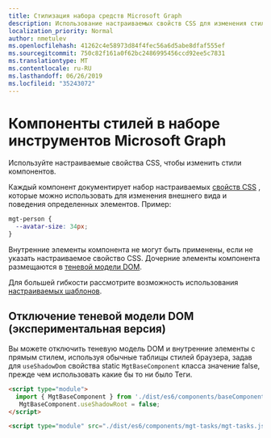 ```yaml
---
title: Стилизация набора средств Microsoft Graph
description: Использование настраиваемых свойств CSS для изменения стилей компонентов
localization_priority: Normal
author: nmetulev
ms.openlocfilehash: 41262c4e58973d84f4fec56a6d5abe8dfaf555ef
ms.sourcegitcommit: 750c82f161a0f62bc2486995456ccd92ee5c7831
ms.translationtype: MT
ms.contentlocale: ru-RU
ms.lasthandoff: 06/26/2019
ms.locfileid: "35243072"
---
```

# <a name="styling-components-in-the-microsoft-graph-toolkit"></a>Компоненты стилей в наборе инструментов Microsoft Graph

Используйте настраиваемые свойства CSS, чтобы изменить стили компонентов.

Каждый компонент документирует набор настраиваемых [свойств CSS](https://developer.mozilla.org/en-US/docs/Web/CSS/Using_CSS_custom_properties) , которые можно использовать для изменения внешнего вида и поведения определенных элементов. Пример:

```css
mgt-person {
  --avatar-size: 34px;
}
```

Внутренние элементы компонента не могут быть применены, если не указать настраиваемое свойство CSS. Дочерние элементы компонента размещаются в [теневой модели DOM](https://developer.mozilla.org/en-US/docs/Web/Web_Components/Using_shadow_DOM).

Для большей гибкости рассмотрите возможность использования [настраиваемых шаблонов](./templates.md).

## <a name="disable-the-shadow-dom-experimental"></a>Отключение теневой модели DOM (экспериментальная версия)

Вы можете отключить теневую модель DOM и внутренние элементы с прямым стилем, используя обычные таблицы стилей браузера, задав для `useShadowDom` свойства static `MgtBaseComponent` класса значение false, прежде чем использовать какие бы то ни было Теги.


```html
<script type="module">
  import { MgtBaseComponent } from './dist/es6/components/baseComponent.js';
   MgtBaseComponent.useShadowRoot = false;
</script>

<script type="module" src="./dist/es6/components/mgt-tasks/mgt-tasks.js"></script>
````
